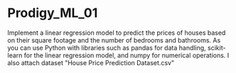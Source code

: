 # Prodigy_ML_01
Implement a linear regression model to predict the prices of houses based on their square footage and the number of bedrooms and bathrooms. As  you can use Python with libraries such as pandas for data handling, scikit-learn for the linear regression model, and numpy for numerical operations.
I also attach dataset "House Price Prediction Dataset.csv"

